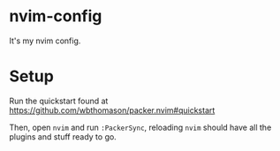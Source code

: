 # nvim-config
It's my nvim config.

# Setup
Run the quickstart found at https://github.com/wbthomason/packer.nvim#quickstart

Then, open `nvim` and run `:PackerSync`, reloading `nvim` should have all the plugins and stuff ready to go.
